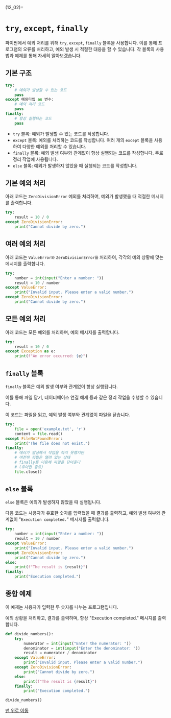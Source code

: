 (12_02)=
# `try`, `except`, `finally`

파이썬에서 예외 처리를 위해 `try`, `except`, `finally` 블록을 사용합니다. 이를 통해 프로그램의 오류를 처리하고, 예외 발생 시 적절한 대응을 할 수 있습니다. 각 블록의 사용법과 예제를 통해 자세히 알아보겠습니다.

## 기본 구조

```python
try:
    # 예외가 발생할 수 있는 코드
    pass
except 예외타입 as 변수:
    # 예외 처리 코드
    pass
finally:
    # 항상 실행되는 코드
    pass
```

- `try` 블록: 예외가 발생할 수 있는 코드를 작성합니다.
- `except` 블록: 예외를 처리하는 코드를 작성합니다. 여러 개의 `except` 블록을 사용하여 다양한 예외를 처리할 수 있습니다.
- `finally` 블록: 예외 발생 여부와 관계없이 항상 실행되는 코드를 작성합니다. 주로 정리 작업에 사용됩니다.
- `else` 블록: 예외가 발생하지 않았을 때 실행되는 코드를 작성합니다.


## 기본 예외 처리

아래 코드는 `ZeroDivisionError` 예외를 처리하여, 예외가 발생했을 때 적절한 메시지를 출력합니다.

```python
try:
    result = 10 / 0
except ZeroDivisionError:
    print("Cannot divide by zero.")
```

## 여러 예외 처리

아래 코드는 `ValueError와` `ZeroDivisionError를` 처리하여, 각각의 예외 상황에 맞는 메시지를 출력합니다.

```python
try:
    number = int(input("Enter a number: "))
    result = 10 / number
except ValueError:
    print("Invalid input. Please enter a valid number.")
except ZeroDivisionError:
    print("Cannot divide by zero.")
```

## 모든 예외 처리

아래 코드는 모든 예외를 처리하며, 예외 메시지를 출력합니다.

```python
try:
    result = 10 / 0
except Exception as e:
    print(f"An error occurred: {e}")
```

## `finally` 블록

`finally` 블록은 예외 발생 여부와 관계없이 항상 실행됩니다. 

이를 통해 파일 닫기, 데이터베이스 연결 해제 등과 같은 정리 작업을 수행할 수 있습니다.

이 코드는 파일을 읽고, 예외 발생 여부와 관계없이 파일을 닫습니다.

```python
try:
    file = open('example.txt', 'r')
    content = file.read()
except FileNotFoundError:
    print("The file does not exist.")
finally:
    # 에러가 발생해서 작업을 하지 못했지만 
    # 여전히 파일은 열려 있는 상태
    # finally를 이용해 파일을 닫아준다
    # (우아한 종료)
    file.close()
```

## `else` 블록

`else` 블록은 예외가 발생하지 않았을 때 실행됩니다.

다음 코드는 사용자가 유효한 숫자를 입력했을 때 결과를 출력하고, 
예외 발생 여부와 관계없이 "`Execution completed.`" 메시지를 출력합니다.

```python
try:
    number = int(input("Enter a number: "))
    result = 10 / number
except ValueError:
    print("Invalid input. Please enter a valid number.")
except ZeroDivisionError:
    print("Cannot divide by zero.")
else:
    print(f"The result is {result}")
finally:
    print("Execution completed.")
```

## 종합 예제

이 예제는 사용자가 입력한 두 숫자를 나누는 프로그램입니다. 

예외 상황을 처리하고, 결과를 출력하며, 항상 "Execution completed." 메시지를 출력합니다.

```python
def divide_numbers():
    try:
        numerator = int(input("Enter the numerator: "))
        denominator = int(input("Enter the denominator: "))
        result = numerator / denominator
    except ValueError:
        print("Invalid input. Please enter a valid number.")
    except ZeroDivisionError:
        print("Cannot divide by zero.")
    else:
        print(f"The result is {result}")
    finally:
        print("Execution completed.")

divide_numbers()
```

[맨 위로 이동](12_02)

